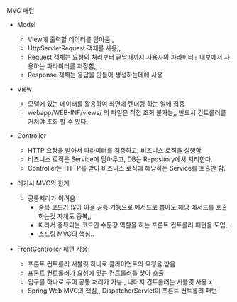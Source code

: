 MVC 패턴
- Model
  - View에 출력할 데이터를 담아둠,, 
  - HttpServletRequest 객체를 사용,, 
  - Request 객체는 요청의 처리부터 끝날때까지 사용자의 파라미터+ 내부에서 사용하는 파라미터를 저장함,,
  - Response 객체는 응답을 만들어 생성하는데에 사용
- View
  - 모델에 있는 데이터를 활용하여 화면에 렌더링 하는 일에 집중
  - webapp/WEB-INF/views/ 의 파일은 직접 조회 불가능,, 반드시 컨트롤러를 거쳐야 조회 할 수 있다.
- Controller
  - HTTP 요청을 받아서 파라미터를 검증하고, 비즈니스 로직을 실행함
  - 비즈니스 로직은 Service에 담아두고, DB는 Repository에서 처리한다.
  - Controller는 HTTP를 받아 비즈니스 로직에 해당하는 Service를 호출만 함. 
- 레거시 MVC의 한계
  - 공통처리가 어려움
    - 중복 코드가 많아 이걸 공통 기능으로 메서드로 뽑아도 해당 메서드를 호출하는것 자체도 중복,,
    - 따라서 중복되는 코드인 수문장 역할을 하는 프론트 컨트롤러 패턴을 도입,,
    - 스프링 MVC의 핵심..

- FrontController 패턴 사용
  - 프론트 컨트롤러 서블릿 하나로 클라이언트의 요청을 받음
  - 프론트 컨트롤러가 요청에 맞는 컨트롤러를 찾아 호출
  - 입구를 하나로 두어 공통 처리가 가능,, 나머지 컨트롤러는 서블릿 사용 x
  - Spring Web MVC의 핵심,, DispatcherServlet이 프론트 컨트롤러 패턴
